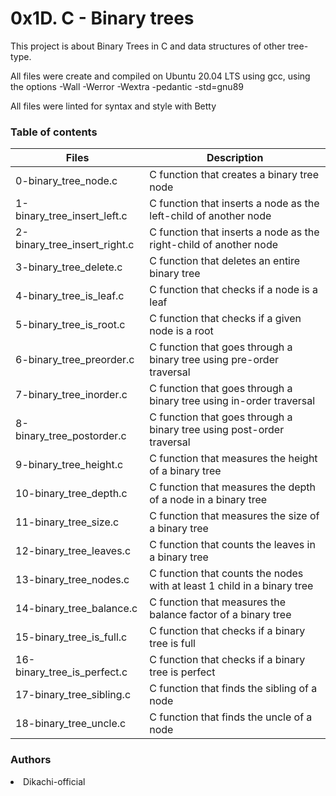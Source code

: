 <h1>0x1D. C - Binary trees</h1>
<p>
This project is about Binary Trees in C and data structures of other tree-type.

All files were create and compiled on Ubuntu 20.04 LTS using gcc, using the options -Wall -Werror -Wextra -pedantic -std=gnu89
</p>

<p>All files were linted for syntax and style with Betty</p>
<h3>Table of contents</h3>
<table>
  <thead>
    <tr>
      <th>Files</th>	
      <th>Description</th>
    </tr>  
  </thead>
  <tbody>
    <tr>
      <td>0-binary_tree_node.c</td>	<td>C function that creates a binary tree node</td>
    </tr>  
    <tr>
      <td>1-binary_tree_insert_left.c</td>	<td>C function that inserts a node as the left-child of another node</td>
    </tr>
    <tr>
      <td>2-binary_tree_insert_right.c</td>	<td>C function that inserts a node as the right-child of another node</td>
    </tr>
    <tr>
      <td>3-binary_tree_delete.c</td>	<td>C function that deletes an entire binary tree</td>
    </tr>
    <tr>
      <td>4-binary_tree_is_leaf.c</td>	<td>C function that checks if a node is a leaf</td>
    </tr>
    <tr>
      <td>5-binary_tree_is_root.c</td>	<td>C function that checks if a given node is a root</td>
    </tr>
    <tr>
      <td>6-binary_tree_preorder.c</td>	<td>C function that goes through a binary tree using pre-order traversal</td>
    </tr>
    <tr>
      <td>7-binary_tree_inorder.c</td>	<td>C function that goes through a binary tree using in-order traversal</td>
    </tr>  
    <tr>  
      <td>8-binary_tree_postorder.c</td>	<td>C function that goes through a binary tree using post-order traversal</td>
    </tr>  
    <tr>   
      <td>9-binary_tree_height.c</td>	<td>C function that measures the height of a binary tree</td>
    </tr>  
    <tr>  
      <td>10-binary_tree_depth.c</td>	<td>C function that measures the depth of a node in a binary tree</td>
    </tr>  
    <tr>  
      <td>11-binary_tree_size.c</td>	<td>C function that measures the size of a binary tree</td>
    </tr>  
    <tr>  
      <td>12-binary_tree_leaves.c</td>	<td>C function that counts the leaves in a binary tree</td>
    </tr>
    <tr>  
      <td>13-binary_tree_nodes.c</td>	<td>C function that counts the nodes with at least 1 child in a binary tree</td>
    </tr>  
    <tr>  
      <td>14-binary_tree_balance.c</td>	<td>C function that measures the balance factor of a binary tree</td>
    </tr>  
    <tr>
      <td>15-binary_tree_is_full.c</td>	<td>C function that checks if a binary tree is full</td>
    </tr>
    <tr>
      <td>16-binary_tree_is_perfect.c</td>	<td>C function that checks if a binary tree is perfect</td>
    </tr>
    <tr>  
      <td>17-binary_tree_sibling.c</td>	<td>C function that finds the sibling of a node</td>
    </tr>
    <tr>
      <td>18-binary_tree_uncle.c</td>	<td>C function that finds the uncle of a node</td>
    </tr>
  </tbody>
</table>
<h3>Authors</h3>
<li>Dikachi-official</li>
